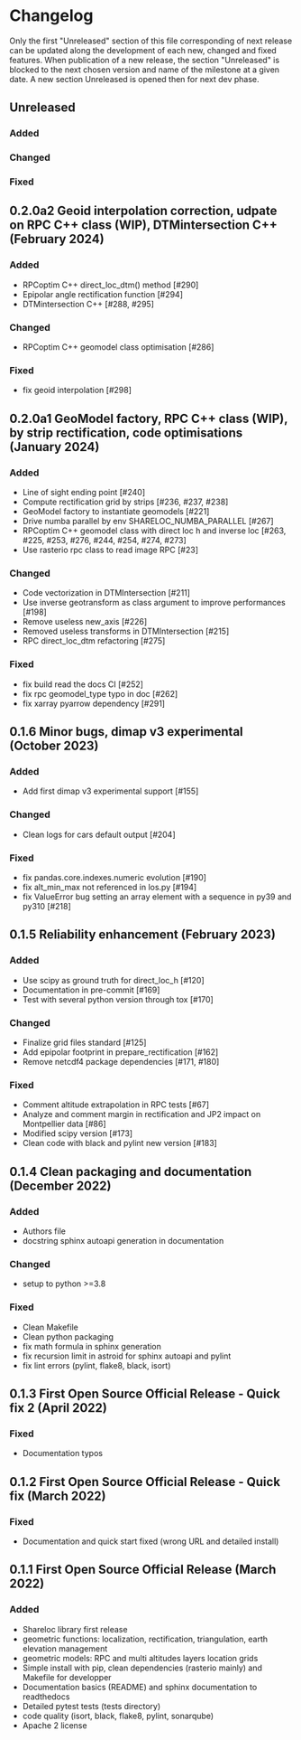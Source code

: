 # Changelog

Only the first "Unreleased" section of this file corresponding of next release can be updated along the development of each new, changed and fixed features.
When publication of a new release, the section "Unreleased" is blocked to the next chosen version and name of the milestone at a given date.
A new section Unreleased is opened then for next dev phase.

## Unreleased

### Added

### Changed

### Fixed

## 0.2.0a2 Geoid interpolation correction, udpate on RPC C++ class (WIP), DTMintersection C++  (February 2024)

### Added

- RPCoptim C++ direct_loc_dtm()  method [#290]
- Epipolar angle rectification function [#294]
- DTMintersection C++ [#288, #295]

### Changed

- RPCoptim C++ geomodel class optimisation [#286]

### Fixed

- fix geoid interpolation  [#298]


## 0.2.0a1 GeoModel factory, RPC C++ class (WIP), by strip rectification, code optimisations (January 2024)

### Added

- Line of sight ending point [#240]
- Compute rectification grid by strips  [#236, #237, #238]
- GeoModel factory to instantiate geomodels [#221]
- Drive numba parallel by env SHARELOC_NUMBA_PARALLEL [#267]
- RPCoptim C++ geomodel class with direct loc h and inverse loc [#263, #225, #253, #276, #244, #254, #274, #273]
- Use rasterio rpc class to read image RPC [#23]

### Changed

- Code vectorization in DTMIntersection [#211]
- Use inverse geotransform as class argument to improve performances [#198]
- Remove useless new_axis [#226]
- Removed useless transforms in DTMIntersection [#215]
- RPC direct_loc_dtm refactoring [#275]

### Fixed

- fix build read the docs CI [#252]
- fix rpc geomodel_type typo in doc [#262]
- fix xarray pyarrow dependency [#291]

## 0.1.6 Minor bugs, dimap v3 experimental (October 2023)

### Added

- Add first dimap v3 experimental support [#155]

### Changed

- Clean logs for cars default output [#204]

### Fixed

- fix pandas.core.indexes.numeric evolution [#190]
- fix alt_min_max not referenced in los.py [#194]
- fix ValueError bug setting an array element with a sequence in py39 and py310 [#218]

## 0.1.5 Reliability enhancement (February 2023)

### Added

- Use scipy as ground truth for direct_loc_h [#120]
- Documentation in pre-commit [#169]
- Test with several python version through tox [#170]

### Changed

- Finalize grid files standard [#125]  
- Add epipolar footprint in prepare_rectification [#162]
- Remove netcdf4 package dependencies [#171, #180]

### Fixed

- Comment altitude extrapolation in RPC tests [#67]
- Analyze and comment margin in rectification and JP2 impact on Montpellier data [#86]
- Modified scipy version [#173]
- Clean code with black and pylint new version [#183] 

## 0.1.4 Clean packaging and documentation (December 2022)

### Added

- Authors file
- docstring sphinx autoapi generation in documentation

### Changed

- setup to python >=3.8

### Fixed

- Clean Makefile
- Clean python packaging
- fix math formula in sphinx generation
- fix recursion limit in astroid for sphinx autoapi and pylint
- fix lint errors (pylint, flake8, black, isort)

## 0.1.3 First Open Source Official Release - Quick fix 2 (April 2022)

### Fixed

- Documentation typos

## 0.1.2 First Open Source Official Release - Quick fix (March 2022)

### Fixed

- Documentation and quick start fixed (wrong URL and detailed install)

## 0.1.1 First Open Source Official Release (March 2022)

### Added

- Shareloc library first release
- geometric functions: localization, rectification, triangulation, earth elevation management
- geometric models: RPC and multi altitudes layers location grids
- Simple install with pip, clean dependencies (rasterio mainly) and Makefile for developper
- Documentation basics (README) and sphinx documentation to readthedocs
- Detailed pytest tests (tests directory)
- code quality (isort, black, flake8, pylint, sonarqube)
- Apache 2 license
